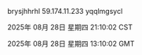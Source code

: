 brysjhhrhl 59.174.11.233 yqqlmgsycl

2025年 08月 28日 星期四 21:10:02 CST

2025年 08月 28日 星期四 13:10:02 GMT

